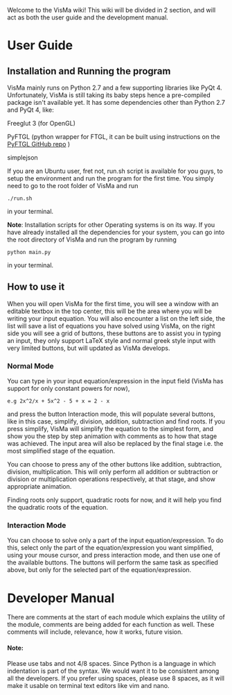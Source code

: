 Welcome to the VisMa wiki! This wiki will be divided in 2 section, and will act as both the user guide and the development manual.

# User Guide

## Installation and Running the program

VisMa mainly runs on Python 2.7 and a few supporting libraries like PyQt 4. 
Unfortunately, VisMa is still taking its baby steps hence a pre-compiled package isn't available yet. 
It has some dependencies other than Python 2.7 and PyQt 4, like:

Freeglut 3 (for OpenGL)

PyFTGL (python wrapper for FTGL, it can be built using instructions on the [PyFTGL GitHub repo](https://github.com/umlaeute/pyftgl) )

simplejson

If you are an Ubuntu user, fret not, run.sh script is available for you guys, to setup the environment and run the program for the first time. You simply need to go to the root folder of VisMa and run

`./run.sh`

in your terminal.

**Note**: Installation scripts for other Operating systems is on its way.
If you have already installed all the dependencies for your system, you can go into the root directory of VisMa and run the program by running 

`python main.py`

in your terminal.

## How to use it 

When you will open VisMa for the first time, you will see a window with an editable textbox in the top center, this will be the area where you will be writing your input equation. You will also encounter a list on the left side, the list will save a list of equations you have solved using VisMa, on the right side you will see a grid of buttons, these buttons are to assist you in typing an input, they only support LaTeX style and normal greek style input with very limited buttons, but will updated as VisMa develops.

### Normal Mode
You can type in your input equation/expression in the input field (VisMa has support for only constant powers for now), 

`e.g 2x^2/x + 5x^2 - 5 + x = 2 - x`

and press the button Interaction mode, this will populate several buttons, like in this case, simplify, division, addition, subtraction and find roots. 
If you press simplify, VisMa will simplify the equation to the simplest form, and show you the step by step animation with comments as to how that stage was achieved. The input area will also be replaced by the final stage i.e. the most simplified stage of the equation. 

You can choose to press any of the other buttons like addition, subtraction, division, multiplication. This will only perform all addition or subtraction or division or multiplication operations respectively, at that stage, and show appropriate animation.

Finding roots only support, quadratic roots for now, and it will help you find the quadratic roots of the equation.

### Interaction Mode 
You can choose to solve only a part of the input equation/expression. To do this, select only the part of the equation/expression you want simplified, using your mouse cursor, and press interaction mode, and then use one of the available buttons. The buttons will perform the same task as specified above, but only for the selected part of the equation/expression.

# Developer Manual
There are comments at the start of each module which explains the utility of the module, comments are being added for each function as well. These comments will include, relevance, how it works, future vision.
#### Note: 
Please use tabs and not 4/8 spaces. Since Python is a language in which indentation is part of the syntax. We would want it to be consistent among all the developers. If you prefer using spaces, please use 8 spaces, as it will make it usable on terminal text editors like vim and nano. 
